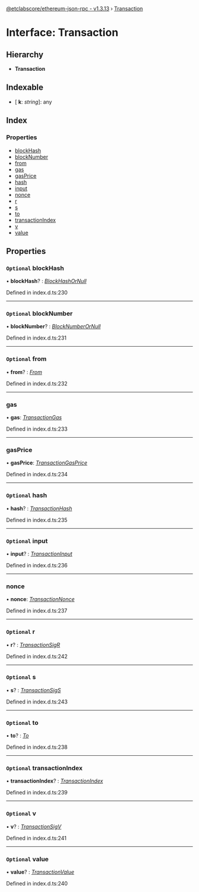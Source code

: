 [@etclabscore/ethereum-json-rpc - v1.3.13](../README.md) › [Transaction](transaction.md)

# Interface: Transaction

## Hierarchy

* **Transaction**

## Indexable

* \[ **k**: *string*\]: any

## Index

### Properties

* [blockHash](transaction.md#optional-blockhash)
* [blockNumber](transaction.md#optional-blocknumber)
* [from](transaction.md#optional-from)
* [gas](transaction.md#gas)
* [gasPrice](transaction.md#gasprice)
* [hash](transaction.md#optional-hash)
* [input](transaction.md#optional-input)
* [nonce](transaction.md#nonce)
* [r](transaction.md#optional-r)
* [s](transaction.md#optional-s)
* [to](transaction.md#optional-to)
* [transactionIndex](transaction.md#optional-transactionindex)
* [v](transaction.md#optional-v)
* [value](transaction.md#optional-value)

## Properties

### `Optional` blockHash

• **blockHash**? : *[BlockHashOrNull](../README.md#blockhashornull)*

Defined in index.d.ts:230

___

### `Optional` blockNumber

• **blockNumber**? : *[BlockNumberOrNull](../README.md#blocknumberornull)*

Defined in index.d.ts:231

___

### `Optional` from

• **from**? : *[From](../README.md#from)*

Defined in index.d.ts:232

___

###  gas

• **gas**: *[TransactionGas](../README.md#transactiongas)*

Defined in index.d.ts:233

___

###  gasPrice

• **gasPrice**: *[TransactionGasPrice](../README.md#transactiongasprice)*

Defined in index.d.ts:234

___

### `Optional` hash

• **hash**? : *[TransactionHash](../README.md#transactionhash)*

Defined in index.d.ts:235

___

### `Optional` input

• **input**? : *[TransactionInput](../README.md#transactioninput)*

Defined in index.d.ts:236

___

###  nonce

• **nonce**: *[TransactionNonce](../README.md#transactionnonce)*

Defined in index.d.ts:237

___

### `Optional` r

• **r**? : *[TransactionSigR](../README.md#transactionsigr)*

Defined in index.d.ts:242

___

### `Optional` s

• **s**? : *[TransactionSigS](../README.md#transactionsigs)*

Defined in index.d.ts:243

___

### `Optional` to

• **to**? : *[To](../README.md#to)*

Defined in index.d.ts:238

___

### `Optional` transactionIndex

• **transactionIndex**? : *[TransactionIndex](../README.md#transactionindex)*

Defined in index.d.ts:239

___

### `Optional` v

• **v**? : *[TransactionSigV](../README.md#transactionsigv)*

Defined in index.d.ts:241

___

### `Optional` value

• **value**? : *[TransactionValue](../README.md#transactionvalue)*

Defined in index.d.ts:240
